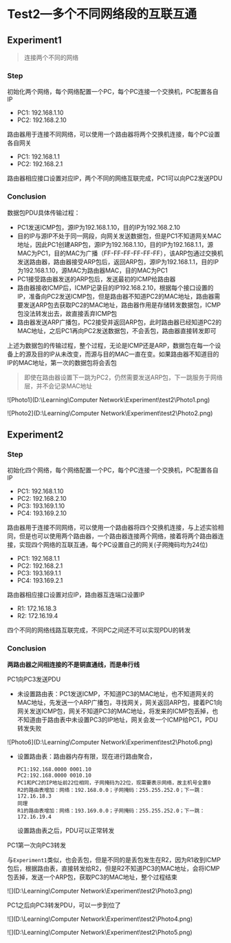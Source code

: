 # Test2—多个不同网络段的互联互通

## Experiment1

> 连接两个不同的网络

### Step

初始化两个网络，每个网络配置一个PC，每个PC连接一个交换机，PC配置各自IP

- PC1: 192.168.1.10
- PC2: 192.168.2.10

路由器用于连接不同网络，可以使用一个路由器将两个交换机连接，每个PC设置各自网关

- PC1: 192.168.1.1
- PC2: 192.168.2.1

路由器相应接口设置对应IP，两个不同的网络互联完成，PC1可以向PC2发送PDU

### Conclusion

数据包PDU具体传输过程：

- PC1发送ICMP包，源IP为192.168.1.10，目的IP为192.168.2.10
- 目的IP与源IP不处于同一网段，向网关发送数据包，但是PC1不知道网关MAC地址，因此PC1创建ARP包，源IP为192.168.1.10，目的IP为192.168.1.1，源MAC为PC1，目的MAC为广播（FF-FF-FF-FF-FF-FF），该ARP包通过交换机发送路由器，路由器接受ARP包后，返回ARP包，源IP为192.168.1.1，目的IP为192.168.1.10，源MAC为路由器MAC，目的MAC为PC1
- PC1接受路由器发送的ARP包后，发送最初的ICMP给路由器
- 路由器接收ICMP后，ICMP记录目的IP192.168.2.10，根据每个接口设置的IP，准备向PC2发送ICMP包，但是路由器不知道PC2的MAC地址，路由器需要发送ARP包去获取PC2的MAC地址，路由器作用是存储转发数据包，ICMP包没法转发出去，故直接丢弃ICMP包
- 路由器发送ARP广播包，PC2接受并返回ARP包，此时路由器已经知道PC2的MAC地址，之后PC1再向PC2发送数据包，不会丢包，路由器直接转发即可

上述为数据包的传输过程，整个过程，无论是ICMP还是ARP，数据包在每一个设备上的源及目的IP从未改变，而源与目的MAC一直在变。如果路由器不知道目的IP的MAC地址，第一次的数据包将会丢包

> 即使在路由器设置下一跳为PC2，仍然需要发送ARP包，下一跳服务于网络层，并不会记录MAC地址

![Photo1](D:\Learning\Computer Network\Experiment\test2\Photo1.png)

![Photo2](D:\Learning\Computer Network\Experiment\test2\Photo2.png)

## Experiment2

### Step

初始化四个网络，每个网络配置一个PC，每个PC连接一个交换机，PC配置各自IP

- PC1: 192.168.1.10
- PC2: 192.168.2.10
- PC3: 193.169.1.10
- PC4: 193.169.2.10

路由器用于连接不同网络，可以使用一个路由器将四个交换机连接，与上述实验相同，但是也可以使用两个路由器，一个路由器连接两个网络，接着将两个路由器连接，实现四个网络的互联互通，每个PC设置自己的网关(子网掩码均为24位)

- PC1: 192.168.1.1
- PC2: 192.168.2.1
- PC3: 193.169.1.1
- PC4: 193.169.2.1

路由器相应接口设置对应IP，路由器互连端口设置IP

- R1: 172.16.18.3
- R2: 172.16.19.4

四个不同的网络线路互联完成，不同PC之间还不可以实现PDU的转发

### Conclusion

**两路由器之间相连接的不是铜直通线，而是串行线**

PC1向PC3发送PDU

- 未设置路由表：PC1发送ICMP，不知道PC3的MAC地址，也不知道网关的MAC地址，先发送一个ARP广播包，寻找网关，网关返回ARP包，接着PC1向网关发送ICMP包，网关不知道PC3的MAC地址，将发来的ICMP包丢掉，也不知道由于路由表中未设置PC3的IP地址，网关会发一个ICMP给PC1，PDU转发失败

![Photo6](D:\Learning\Computer Network\Experiment\test2\Photo6.png)

- 设置路由表：路由器内存有限，现在进行路由聚合，

  ```
  PC1:192.168.0000 0001.10
  PC2:192.168.0000 0010.10
  PC1和PC2的IP地址前22位相同，子网掩码为22位，现需要表示网络，故主机号全置0
  R2的路由表增加：网络：192.168.0.0；子网掩码：255.255.252.0；下一跳：172.16.18.3
  同理
  R1的路由表增加：网络：193.169.0.0；子网掩码：255.255.252.0；下一跳：172.16.19.4
  ```

  设置路由表之后，PDU可以正常转发

PC1第一次向PC3转发

与`Experiment1`类似，也会丢包，但是不同的是丢包发生在R2，因为R1收到ICMP包后，根据路由表，直接转发给R2，但是R2不知道PC3的MAC地址，会将ICMP包丢掉，发送一个ARP包，获取PC3的MAC地址，整个过程结束

![](D:\Learning\Computer Network\Experiment\test2\Photo3.png)

PC1之后向PC3转发PDU，可以一步到位了

![](D:\Learning\Computer Network\Experiment\test2\Photo4.png)

![](D:\Learning\Computer Network\Experiment\test2\Photo5.png)
